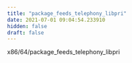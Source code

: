 ```yaml
---
title: "package_feeds_telephony_libpri"
date: 2021-07-01 09:04:54.233910
hidden: false
draft: false
---
```


x86/64/package_feeds_telephony_libpri

